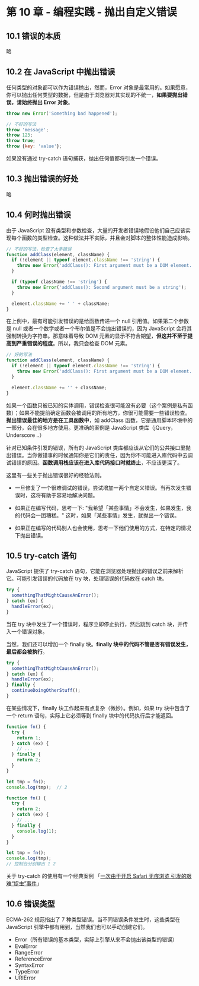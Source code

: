 # 第 10 章 - 编程实践 - 抛出自定义错误

## 10.1 错误的本质

略

## 10.2 在 JavaScript 中抛出错误

任何类型的对象都可以作为错误抛出，然而，Error 对象是最常用的。如果愿意，你可以抛出任何类型的数据，但是由于浏览器对其实现的不统一，**如果要抛出错误，请始终抛出 Error 对象**。

```javascript
throw new Error('Something bad happened');

// 不好的写法
throw 'message';
throw 123;
throw true;
throw {key: 'value'};
```

如果没有通过 try-catch 语句捕获，抛出任何值都将引发一个错误。

## 10.3 抛出错误的好处

略

## 10.4 何时抛出错误

由于 JavaScript 没有类型和参数检查，大量的开发者错误地假设他们自己应该实现每个函数的类型检查。这种做法并不实际，并且会对脚本的整体性能造成影响。

```javascript
// 不好的写法，检查了太多错误
function addClass(element, className) {
  if (!element || typeof element.className !== 'string') {
    throw new Error('addClass(): First argument must be a DOM element.');
  }

  if (typeof className !== 'string') {
    throw new Error('addClass(): Second argument must be a string');
  }

  element.className += ' ' + className;
}
```

在上例中，最有可能引发错误的是给函数传递一个 null 引用值。如果第二个参数是 null 或者一个数字或者一个布尔值是不会抛出错误的，因为 JavaScript 会将其强制转换为字符串。那意味着导致 DOM 元素的显示不符合期望，**但这并不至于提高到严重错误的程度**。所以，我只会检查 DOM 元素。

```javascript
// 好的写法
function addClass(element, className) {
  if (!element || typeof element.className !== 'string') {
    throw new Error('addClass(): First argument must be a DOM element.');
  }

  element.className += '' + className;
}
```

如果一个函数只被已知的实体调用，错误检查很可能没有必要（这个案例是私有函数）；如果不能提前确定函数会被调用的所有地方，你很可能需要一些错误检查。**抛出错误最佳的地方是在工具函数中**，如 addClass 函数，它是通用脚本环境中的一部分，会在很多地方使用。更准确的案例是 JavaScript 类库（jQuery，Underscore ..）

针对已知条件引发的错误，所有的 JavaScript 类库都应该从它们的公共接口里抛出错误。当你做错事的时候通知你是它们的责任，因为你不可能进入库代码中去调试错误的原因。**函数调用栈应该在进入库代码接口时就终止**，不应该更深了。

这里有一些关于抛出错误很好的经验法则。

- 一旦修复了一个很难调试的错误，尝试增加一两个自定义错误。当再次发生错误时，这将有助于容易地解决问题。

- 如果正在编写代码，思考一下: "我希望「某些事情」不会发生，如果发生，我的代码会一团糟糕。" 这时，如果「某些事情」发生，就抛出一个错误。

- 如果正在编写的代码别人也会使用，思考一下他们使用的方式，在特定的情况下抛出错误。


## 10.5 try-catch 语句

JavaScript 提供了 try-catch 语句，它能在浏览器处理抛出的错误之前来解析它。可能引发错误的代码放在 try 块，处理错误的代码放在 catch 块。

```javascript
try {
  somethingThatMightCauseAnError();
} catch (ex) {
  handleError(ex);
}
```

当在 try 块中发生了一个错误时，程序立即停止执行，然后跳到 catch 块，并传入一个错误对象。

当然，我们还可以增加一个 finally 块。**finally 块中的代码不管是否有错误发生，最后都会被执行**。

```javascript
try {
  somethingThatMightCauseAnError();
} catch (ex) {
  handleError(ex);
} finally {
  continueDoingOtherStuff();
}
```

在某些情况下，finally 块工作起来有点复杂（微妙）。例如，如果 try 块中包含了一个 return 语句，实际上它必须等到 finally 块中的代码执行后才能返回。

```javascript
function fn() {
  try {
    return 1;
  } catch (ex) {
    // ...
  } finally {
    return 2;
  }
}

let tmp = fn();
console.log(tmp);  // 2
```

```javascript
function fn() {
  try {
    return 2;
  } catch (ex) {
    // ...
  } finally {
    console.log(1);
  }
}

let tmp = fn();
console.log(tmp);
// 控制台分别输出 1 2
```

关于 try-catch 的使用有一个经典案例 「[一次由于开启 Safari 无痕浏览 引发的艰难“捉虫”事件](http://www.cnblogs.com/zichi/p/4961677.html)」

## 10.6 错误类型

ECMA-262 规范指出了 7 种类型错误。当不同错误条件发生时，这些类型在 JavaScript 引擎中都有用到，当然我们也可以手动创建它们。

- Error（所有错误的基本类型，实际上引擎从来不会抛出该类型的错误）
- EvalError
- RangeError
- ReferenceError
- SyntaxError
- TypeError
- URIError
